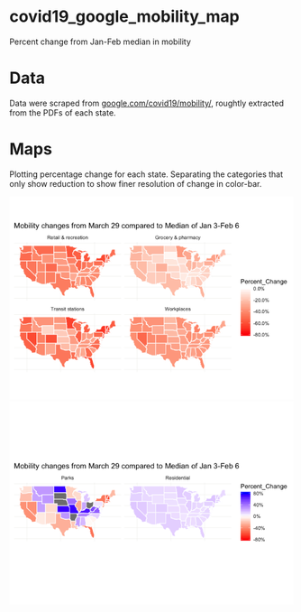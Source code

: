 # covid19_google_mobility_map
Percent change from Jan-Feb median in mobility 

# Data
Data were scraped from [google.com/covid19/mobility/](https://www.google.com/covid19/mobility/), roughtly extracted from the PDFs of each state.

# Maps
Plotting percentage change for each state. Separating the categories that only show reduction to show finer resolution of change in color-bar.

![Reduction in mobility in these categoires](covid19_google_mobility_mapped_3_29_files/figure-gfm/unnamed-chunk-5-1.png)
![Mixed of increase/decrease in mobility in these categoires](covid19_google_mobility_mapped_3_29_files/figure-gfm/unnamed-chunk-6-1.png)

